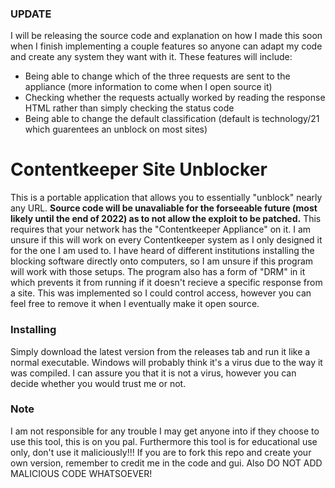 ### UPDATE
I will be releasing the source code and explanation on how I made this soon when I finish implementing a couple features so anyone can adapt my code and create any system they want with it. 
These features will include:
- Being able to change which of the three requests are sent to the appliance (more information to come when I open source it)
- Checking whether the requests actually worked by reading the response HTML rather than simply checking the status code
- Being able to change the default classification (default is technology/21 which guarentees an unblock on most sites)
# Contentkeeper Site Unblocker
This is a portable application that allows you to essentially "unblock" nearly any URL. **Source code will be unavaliable for the forseeable future (most likely until the end of 2022) as to not allow the exploit to be patched.** This requires that your network has the "Contentkeeper Appliance" on it. I am unsure if this will work on every Contentkeeper system as I only designed it for the one I am used to. I have heard of different institutions installing the blocking software directly onto computers, so I am unsure if this program will work with those setups.
The program also has a form of "DRM" in it which prevents it from running if it doesn't recieve a specific response from a site. This was implemented so I could control access, however you can feel free to remove it when I eventually make it open source.
### Installing
Simply download the latest version from the releases tab and run it like a normal executable. Windows will probably think it's a virus due to the way it was compiled. I can assure you that it is not a virus, however you can decide whether you would trust me or not.
### Note
I am not responsible for any trouble I may get anyone into if they choose to use this tool, this is on you pal. Furthermore this tool is for educational use only, don't use it maliciously!!!
If you are to fork this repo and create your own version, remember to credit me in the code and gui. Also DO NOT ADD MALICIOUS CODE WHATSOEVER!
